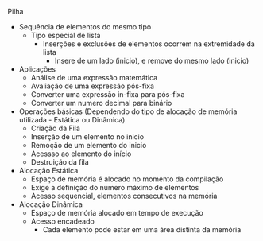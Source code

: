 Pilha
 - Sequência de elementos do mesmo tipo
     - Tipo especial de lista
         - Inserções e exclusões de elementos ocorrem na extremidade da lista
             - Insere de um lado (inicio), e remove do mesmo lado (inicio)
 - Aplicações
     - Análise de uma expressão matemática
     - Avaliação de uma expressão pós-fixa
     - Converter uma expressão in-fixa para pós-fixa
     - Converter um numero decimal para binário
 - Operações básicas (Dependendo do tipo de alocação de memória utilizada - Estática ou Dinâmica)
     - Criação da Fila
     - Inserção de um elemento no inicio
     - Remoção de um elemento do inicio
     - Acessso ao elemento do início
     - Destruição da fila
 - Alocação Estática
     - Espaço de memória é alocado no momento da compilação
     - Exige a definição do número máximo de elementos
     - Acesso sequencial, elementos consecutivos na memória
 - Alocação Dinâmica
     - Espaço de memória alocado em tempo de execução
     - Acesso encadeado
         - Cada elemento pode estar em uma área distinta da memória
